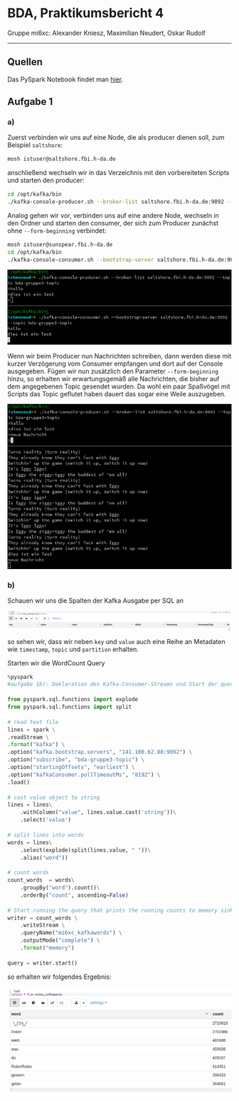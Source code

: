 # BDA, Praktikumsbericht 4

Gruppe mi6xc: Alexander Kniesz, Maximilian Neudert, Oskar Rudolf

---

<script type="text/javascript" src="http://cdn.mathjax.org/mathjax/latest/MathJax.js?config=TeX-AMS-MML_HTMLorMML"></script>
<script type="text/x-mathjax-config">
    MathJax.Hub.Config({ tex2jax: {inlineMath: [['$', '$']]}, messageStyle: "none" });
</script>

## Quellen

Das PySpark Notebook findet man [hier](https://141.100.62.89:7070/#/notebook/2EFFKHFN5).

## Aufgabe 1

### a)

Zuerst verbinden wir uns auf eine Node, die als producer dienen soll, zum Beispiel `saltshore`:

```bash
mosh istuser@saltshore.fbi.h-da.de
```

anschließend wechseln wir in das Verzeichnis mit den vorbereiteten Scripts und starten den producer:

```bash
cd /opt/kafka/bin
./kafka-console-producer.sh --broker-list saltshore.fbi.h-da.de:9092 --topic bda-gruppe3-topic
```

Analog gehen wir vor, verbinden uns auf eine andere Node, wechseln in den Ordner und starten den consumer, der sich zum Producer zunächst ohne `--form-beginning` verbindet:

```bash
mosh istuser@sunspear.fbi.h-da.de
cd /opt/kafka/bin
./kafka-console-consumer.sh --bootstrap-server saltshore.fbi.h-da.de:9092 --topic bda-gruppe3-topic
```

![image](res/fig1-00.png)

Wenn wir beim Producer nun Nachrichten schreiben, dann werden diese mit kurzer Verzögerung vom Consumer empfangen und dort auf der Console ausgegeben.
Fügen wir nun zusätzlich den Parameter `--form-beginning` hinzu, so erhalten wir erwartungsgemäß alle Nachrichten, die bisher auf dem angegebenen Topic gesendet wurden.
Da wohl ein paar Spaßvögel mit Scripts das Topic geflutet haben dauert das sogar eine Weile auszugeben.

![image](res/fig1-01.png)

### b)

Schauen wir uns die Spalten der Kafka Ausgabe per SQL an

![image](res/fig1-03.png)

so sehen wir, dass wir neben `key` und `value` auch eine Reihe an Metadaten wie `timestamp`, `topic` und `partition` erhalten.

<div style="page-break-after: always;"></div>

Starten wir die WordCount Query

```python
%pyspark
#aufgabe 1b): Deklaration des Kafka-Consumer-Streams und Start der query

from pyspark.sql.functions import explode
from pyspark.sql.functions import split

# read text file
lines = spark \
.readStream \
.format("kafka") \
.option("kafka.bootstrap.servers", "141.100.62.88:9092") \
.option("subscribe", "bda-gruppe3-topic") \
.option("startingOffsets", "earliest") \
.option("kafkaConsumer.pollTimeoutMs", "8192") \
.load()

# cast value object to string
lines = lines\
    .withColumn("value", lines.value.cast('string'))\
    .select('value')

# split lines into words
words = lines\
    .select(explode(split(lines.value, " "))\
    .alias("word"))

# count words
count_words  = words\
    .groupBy("word").count()\
    .orderBy("count", ascending=False)

# Start running the query that prints the running counts to memory sink
writer = count_words \
    .writeStream \
    .queryName("mi6xc_kafkawords") \
    .outputMode("complete") \
    .format("memory")

query = writer.start()
```

<div style="page-break-after: always;"></div>

so erhalten wir folgendes Ergebnis:

![image](res/fig1-02.png)
